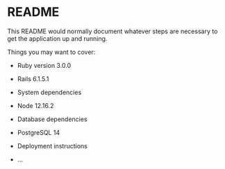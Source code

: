 # README

This README would normally document whatever steps are necessary to get the
application up and running.

Things you may want to cover:

* Ruby version 3.0.0
* Rails 6.1.5.1

* System dependencies
* Node 12.16.2

* Database dependencies
* PostgreSQL 14

* Deployment instructions

* ...
